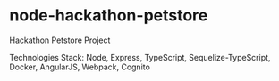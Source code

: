 # node-hackathon-petstore
Hackathon Petstore Project

Technologies Stack:
Node, Express, TypeScript, Sequelize-TypeScript, Docker, AngularJS, Webpack, Cognito
